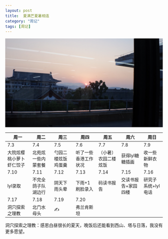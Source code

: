 ```yaml
---
layout: post
title:  夏满芒夏暑相连
category: "周记"
tags: [周记]
---
```

![日落-可惜没有更好的相机](/asset/23C1FB38-84F5-4DE6-9F40-8C9C12B43E6D-18914-000002222BFE026E.jpeg)

|周一|周二|周三|周四|周五|周六|周日|
| --- | --- | --- | --- | --- | --- | --- |
|7.3|7.4|7.5|7.6|7.7|7.8|7.9|
|大院炫樱桃小萝卜虾仁饺子|北苑炫一些内蒙套餐|勺园二楼炫饭鸡蛋羹|听了一些香港工作状况|（小暑）农园二楼炫饭|获得lyl糖糖插画|收一些新鲜衣物|
|7.10|7.11|7.12|7.13|7.14|7.15|7.16|
|lyl录取|不完全鸽子队湖边行|阴天下雨头晕|下雨+1刷脸录入|码读书报告|交读书报告+家园四楼|研究子系统+lyl电话|
|7.17|7.18|7.19|7.20|
|洞穴探索之理教|北门水母头|✍️|弗兰肯斯坦|

洞穴探索之理教：感恩白昼很长的夏天，晚饭后还能看到西山、塔与日落，我没有更多愿望。